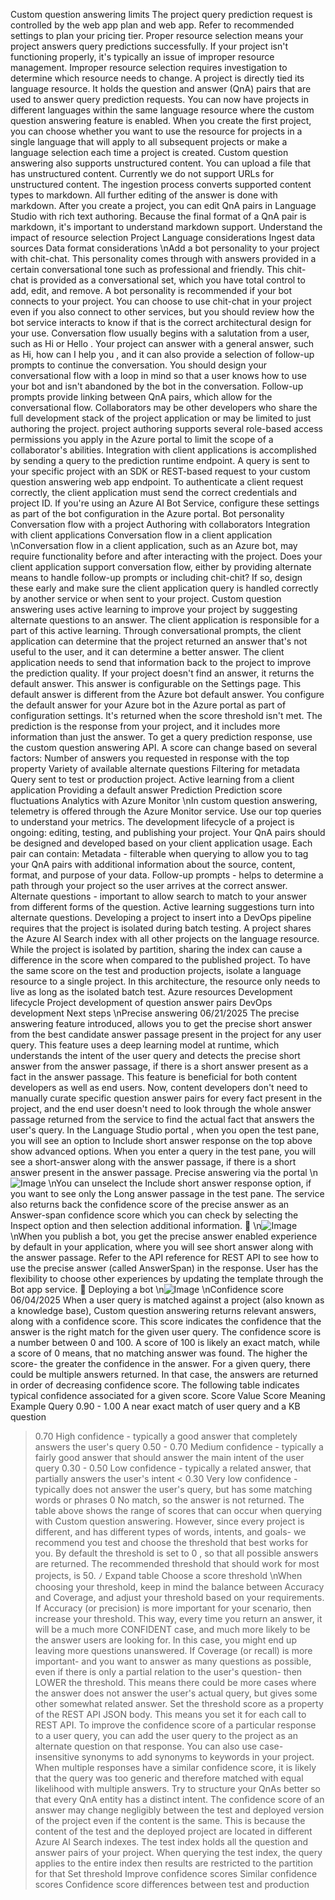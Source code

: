 Custom question answering limits
The project query prediction request is controlled by the web app plan and web app. Refer to
recommended settings to plan your pricing tier.
Proper resource selection means your project answers query predictions successfully.
If your project isn't functioning properly, it's typically an issue of improper resource
management.
Improper resource selection requires investigation to determine which resource needs to
change.
A project is directly tied its language resource. It holds the question and answer (QnA) pairs
that are used to answer query prediction requests.
You can now have projects in different languages within the same language resource where the
custom question answering feature is enabled. When you create the first project, you can
choose whether you want to use the resource for projects in a single language that will apply
to all subsequent projects or make a language selection each time a project is created.
Custom question answering also supports unstructured content. You can upload a file that has
unstructured content.
Currently we do not support URLs for unstructured content.
The ingestion process converts supported content types to markdown. All further editing of the
answer is done with markdown. After you create a project, you can edit QnA pairs in Language
Studio with rich text authoring.
Because the final format of a QnA pair is markdown, it's important to understand markdown
support.
Understand the impact of resource selection
Project
Language considerations
Ingest data sources
Data format considerations
\nAdd a bot personality to your project with chit-chat. This personality comes through with
answers provided in a certain conversational tone such as professional and friendly. This chit-
chat is provided as a conversational set, which you have total control to add, edit, and remove.
A bot personality is recommended if your bot connects to your project. You can choose to use
chit-chat in your project even if you also connect to other services, but you should review how
the bot service interacts to know if that is the correct architectural design for your use.
Conversation flow usually begins with a salutation from a user, such as Hi  or Hello . Your
project can answer with a general answer, such as Hi, how can I help you , and it can also
provide a selection of follow-up prompts to continue the conversation.
You should design your conversational flow with a loop in mind so that a user knows how to
use your bot and isn't abandoned by the bot in the conversation. Follow-up prompts provide
linking between QnA pairs, which allow for the conversational flow.
Collaborators may be other developers who share the full development stack of the project
application or may be limited to just authoring the project.
project authoring supports several role-based access permissions you apply in the Azure portal
to limit the scope of a collaborator's abilities.
Integration with client applications is accomplished by sending a query to the prediction
runtime endpoint. A query is sent to your specific project with an SDK or REST-based request
to your custom question answering web app endpoint.
To authenticate a client request correctly, the client application must send the correct
credentials and project ID. If you're using an Azure AI Bot Service, configure these settings as
part of the bot configuration in the Azure portal.
Bot personality
Conversation flow with a project
Authoring with collaborators
Integration with client applications
Conversation flow in a client application
\nConversation flow in a client application, such as an Azure bot, may require functionality before
and after interacting with the project.
Does your client application support conversation flow, either by providing alternate means to
handle follow-up prompts or including chit-chit? If so, design these early and make sure the
client application query is handled correctly by another service or when sent to your project.
Custom question answering uses active learning to improve your project by suggesting
alternate questions to an answer. The client application is responsible for a part of this active
learning. Through conversational prompts, the client application can determine that the project
returned an answer that's not useful to the user, and it can determine a better answer. The
client application needs to send that information back to the project to improve the prediction
quality.
If your project doesn't find an answer, it returns the default answer. This answer is configurable
on the Settings page.
This default answer is different from the Azure bot default answer. You configure the default
answer for your Azure bot in the Azure portal as part of configuration settings. It's returned
when the score threshold isn't met.
The prediction is the response from your project, and it includes more information than just the
answer. To get a query prediction response, use the custom question answering API.
A score can change based on several factors:
Number of answers you requested in response with the top  property
Variety of available alternate questions
Filtering for metadata
Query sent to test  or production  project.
Active learning from a client application
Providing a default answer
Prediction
Prediction score fluctuations
Analytics with Azure Monitor
\nIn custom question answering, telemetry is offered through the Azure Monitor service. Use our
top queries to understand your metrics.
The development lifecycle of a project is ongoing: editing, testing, and publishing your project.
Your QnA pairs should be designed and developed based on your client application usage.
Each pair can contain:
Metadata - filterable when querying to allow you to tag your QnA pairs with additional
information about the source, content, format, and purpose of your data.
Follow-up prompts - helps to determine a path through your project so the user arrives at
the correct answer.
Alternate questions - important to allow search to match to your answer from different
forms of the question. Active learning suggestions turn into alternate questions.
Developing a project to insert into a DevOps pipeline requires that the project is isolated
during batch testing.
A project shares the Azure AI Search index with all other projects on the language resource.
While the project is isolated by partition, sharing the index can cause a difference in the score
when compared to the published project.
To have the same score on the test  and production  projects, isolate a language resource to a
single project. In this architecture, the resource only needs to live as long as the isolated batch
test.
Azure resources
Development lifecycle
Project development of question answer pairs
DevOps development
Next steps
\nPrecise answering
06/21/2025
The precise answering feature introduced, allows you to get the precise short answer from the
best candidate answer passage present in the project for any user query. This feature uses a
deep learning model at runtime, which understands the intent of the user query and detects
the precise short answer from the answer passage, if there is a short answer present as a fact in
the answer passage.
This feature is beneficial for both content developers as well as end users. Now, content
developers don't need to manually curate specific question answer pairs for every fact present
in the project, and the end user doesn't need to look through the whole answer passage
returned from the service to find the actual fact that answers the user's query.
In the Language Studio portal
, when you open the test pane, you will see an option to
Include short answer response on the top above show advanced options.
When you enter a query in the test pane, you will see a short-answer along with the answer
passage, if there is a short answer present in the answer passage.
Precise answering via the portal
\n![Image](images/page1136_image1.png)
\nYou can unselect the Include short answer response option, if you want to see only the Long
answer passage in the test pane.
The service also returns back the confidence score of the precise answer as an Answer-span
confidence score which you can check by selecting the Inspect option and then selection
additional information.

\n![Image](images/page1137_image1.png)
\nWhen you publish a bot, you get the precise answer enabled experience by default in your
application, where you will see short answer along with the answer passage. Refer to the API
reference for REST API to see how to use the precise answer (called AnswerSpan) in the
response. User has the flexibility to choose other experiences by updating the template
through the Bot app service.

Deploying a bot
\n![Image](images/page1138_image1.png)
\nConfidence score
06/04/2025
When a user query is matched against a project (also known as a knowledge base), Custom
question answering returns relevant answers, along with a confidence score. This score
indicates the confidence that the answer is the right match for the given user query.
The confidence score is a number between 0 and 100. A score of 100 is likely an exact match,
while a score of 0 means, that no matching answer was found. The higher the score- the
greater the confidence in the answer. For a given query, there could be multiple answers
returned. In that case, the answers are returned in order of decreasing confidence score.
The following table indicates typical confidence associated for a given score.
Score
Value
Score Meaning
Example
Query
0.90 -
1.00
A near exact match of user query and a KB question
> 0.70
High confidence - typically a good answer that completely answers the
user's query
0.50 -
0.70
Medium confidence - typically a fairly good answer that should answer the
main intent of the user query
0.30 -
0.50
Low confidence - typically a related answer, that partially answers the user's
intent
< 0.30
Very low confidence - typically does not answer the user's query, but has
some matching words or phrases
0
No match, so the answer is not returned.
The table above shows the range of scores that can occur when querying with Custom
question answering. However, since every project is different, and has different types of words,
intents, and goals- we recommend you test and choose the threshold that best works for you.
By default the threshold is set to 0 , so that all possible answers are returned. The
recommended threshold that should work for most projects, is 50.
ﾉ
Expand table
Choose a score threshold
\nWhen choosing your threshold, keep in mind the balance between Accuracy and Coverage,
and adjust your threshold based on your requirements.
If Accuracy (or precision) is more important for your scenario, then increase your
threshold. This way, every time you return an answer, it will be a much more CONFIDENT
case, and much more likely to be the answer users are looking for. In this case, you might
end up leaving more questions unanswered.
If Coverage (or recall) is more important- and you want to answer as many questions as
possible, even if there is only a partial relation to the user's question- then LOWER the
threshold. This means there could be more cases where the answer does not answer the
user's actual query, but gives some other somewhat related answer.
Set the threshold score as a property of the REST API JSON body. This means you set it for
each call to REST API.
To improve the confidence score of a particular response to a user query, you can add the user
query to the project as an alternate question on that response. You can also use case-
insensitive synonyms to add synonyms to keywords in your project.
When multiple responses have a similar confidence score, it is likely that the query was too
generic and therefore matched with equal likelihood with multiple answers. Try to structure
your QnAs better so that every QnA entity has a distinct intent.
The confidence score of an answer may change negligibly between the test and deployed
version of the project even if the content is the same. This is because the content of the test
and the deployed project are located in different Azure AI Search indexes.
The test index holds all the question and answer pairs of your project. When querying the test
index, the query applies to the entire index then results are restricted to the partition for that
Set threshold
Improve confidence scores
Similar confidence scores
Confidence score differences between test and
production